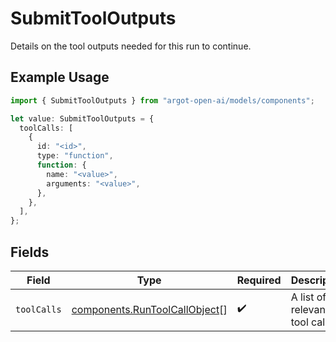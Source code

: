 # SubmitToolOutputs

Details on the tool outputs needed for this run to continue.

## Example Usage

```typescript
import { SubmitToolOutputs } from "argot-open-ai/models/components";

let value: SubmitToolOutputs = {
  toolCalls: [
    {
      id: "<id>",
      type: "function",
      function: {
        name: "<value>",
        arguments: "<value>",
      },
    },
  ],
};
```

## Fields

| Field                                                                          | Type                                                                           | Required                                                                       | Description                                                                    |
| ------------------------------------------------------------------------------ | ------------------------------------------------------------------------------ | ------------------------------------------------------------------------------ | ------------------------------------------------------------------------------ |
| `toolCalls`                                                                    | [components.RunToolCallObject](../../models/components/runtoolcallobject.md)[] | :heavy_check_mark:                                                             | A list of the relevant tool calls.                                             |